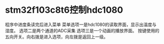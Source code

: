 # stm32f103c8t6控制hdc1080
  程序中进度条读完后进入菜单
菜单选项一是hdc1080的读取界面，显示出温度与湿度。
选项二是两个通道的ADC采集
选项三是一个动画的播放界面。
按键使用的五向开关。向右拨是进入选项，向左拨是返回上一级。
